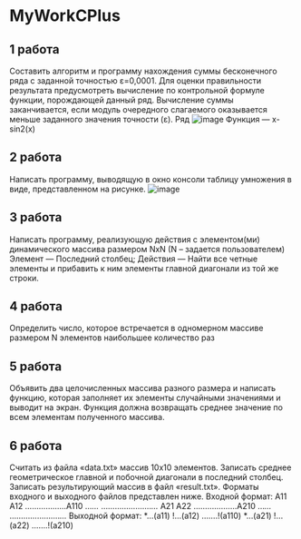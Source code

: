 # MyWorkCPlus

## 1 работа
Составить алгоритм и программу нахождения суммы бесконечного ряда с заданной точностью ε=0,0001. Для оценки правильности результата предусмотреть вычисление по контрольной формуле функции, порождающей данный ряд. Вычисление суммы заканчивается, если модуль очередного слагаемого оказывается меньше заданного значения точности (ε).
Ряд
![image](https://user-images.githubusercontent.com/91553058/177016546-252d3ae4-4f21-4682-b8b2-da8a505e74f0.png)
Функция —  x-sin2(x)

## 2 работа
Написать программу, выводящую в окно консоли таблицу умножения в виде, представленном на рисунке. 
![image](https://user-images.githubusercontent.com/91553058/177016823-4c12eacf-c60e-4e13-9ca9-1082cf53f431.png)

## 3 работа
Написать программу, реализующую действия с элементом(ми) динамического массива размером NxN (N – задается пользователем)
Элемент — Последний столбец; Действия — Найти все четные элементы и прибавить к ним элементы главной диагонали из той же строки.

## 4 работа
Определить число, которое встречается в одномерном массиве размером N элементов наибольшее количество раз

## 5 работа
Объявить два целочисленных массива разного размера и написать функцию, которая заполняет их элементы случайными значениями и выводит на экран. Функция должна возвращать среднее значение по всем элементам полученного массива.

## 6 работа
Считать из файла «data.txt» массив 10x10 элементов. Записать среднее геометрическое главной и побочной диагонали в последний столбец. Записать результирующий массив в файл «result.txt». Форматы входного и выходного файлов представлен ниже.
Входной формат:
A11 A12 ………………A110
…*…* ………………….*…*
A21 A22 ……………….A210
…*…* ………………….*…*
Выходной формат:
*…(a11) !…(a12) …….!(a110)
*…(a21) !…(a22) …….!(a210)



